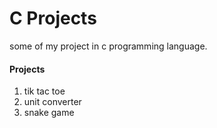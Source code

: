 # C Projects

some of my project in c programming language.

#### Projects

1. tik tac toe
2. unit converter
3. snake game
